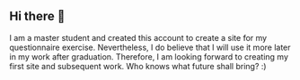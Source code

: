 ## Hi there 👋

I am a master student and created this account to create a site for my questionnaire exercise. Nevertheless, I do believe that I will use it more later in my work after graduation. Therefore, I am looking forward to creating my first site and subsequent work. Who knows what future shall bring? :)

<!--
**Schizo-writer-02/Schizo-writer-02** is a ✨ _special_ ✨ repository because its `README.md` (this file) appears on your GitHub profile.

Here are some ideas to get you started:
  
- 🔭 I’m currently working on ...
- 🌱 I’m currently learning ...
- 👯 I’m looking to collaborate on ...
- 🤔 I’m looking for help with ...
- 💬 Ask me about ...
- 📫 How to reach me: ...
- 😄 Pronouns: ...
- ⚡ Fun fact: ...
-->

